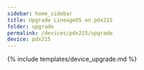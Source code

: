 ```yaml
---
sidebar: home_sidebar
title: Upgrade LineageOS on pdx215
folder: upgrade
permalink: /devices/pdx215/upgrade
device: pdx215
---
```

{% include templates/device_upgrade.md %}
